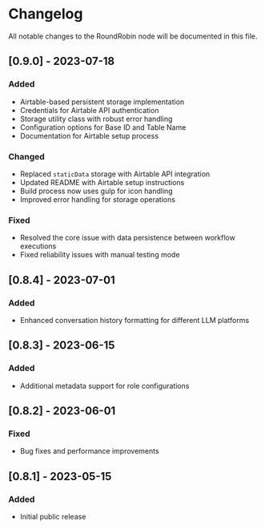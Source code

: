 # Changelog

All notable changes to the RoundRobin node will be documented in this file.

## [0.9.0] - 2023-07-18

### Added
- Airtable-based persistent storage implementation
- Credentials for Airtable API authentication
- Storage utility class with robust error handling
- Configuration options for Base ID and Table Name
- Documentation for Airtable setup process

### Changed
- Replaced `staticData` storage with Airtable API integration
- Updated README with Airtable setup instructions
- Build process now uses gulp for icon handling
- Improved error handling for storage operations

### Fixed
- Resolved the core issue with data persistence between workflow executions
- Fixed reliability issues with manual testing mode

## [0.8.4] - 2023-07-01

### Added
- Enhanced conversation history formatting for different LLM platforms

## [0.8.3] - 2023-06-15

### Added
- Additional metadata support for role configurations

## [0.8.2] - 2023-06-01

### Fixed
- Bug fixes and performance improvements

## [0.8.1] - 2023-05-15

### Added
- Initial public release 
